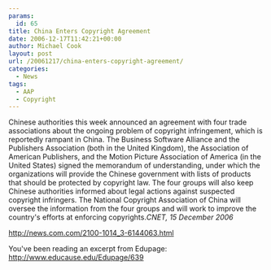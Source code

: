 ```yaml
---
params:
  id: 65
title: China Enters Copyright Agreement
date: 2006-12-17T11:42:21+00:00
author: Michael Cook
layout: post
url: /20061217/china-enters-copyright-agreement/
categories:
  - News
tags:
  - AAP
  - Copyright
---
```

Chinese authorities this week announced an agreement with four trade associations about the ongoing problem of copyright infringement, which is reportedly rampant in China. The Business Software Alliance and the Publishers Association (both in the United Kingdom), the Association of American Publishers, and the Motion Picture Association of America (in the United States) signed the memorandum of understanding, under which the organizations will provide the Chinese government with lists of products that should be protected by copyright law. The four groups will also keep Chinese authorities informed about legal actions against suspected copyright infringers. The National Copyright Association of China will oversee the information from the four groups and will work to improve the country's efforts at enforcing copyrights._CNET, 15 December 2006_

<a href="http://news.com.com/2100-1014_3-6144063.html" target="_blank">http://news.com.com/2100-1014_3-6144063.html</a>

You've been reading an excerpt from Edupage: <a href="http://www.educause.edu/Edupage/639" target="_blank">http://www.educause.edu/Edupage/639</a>
